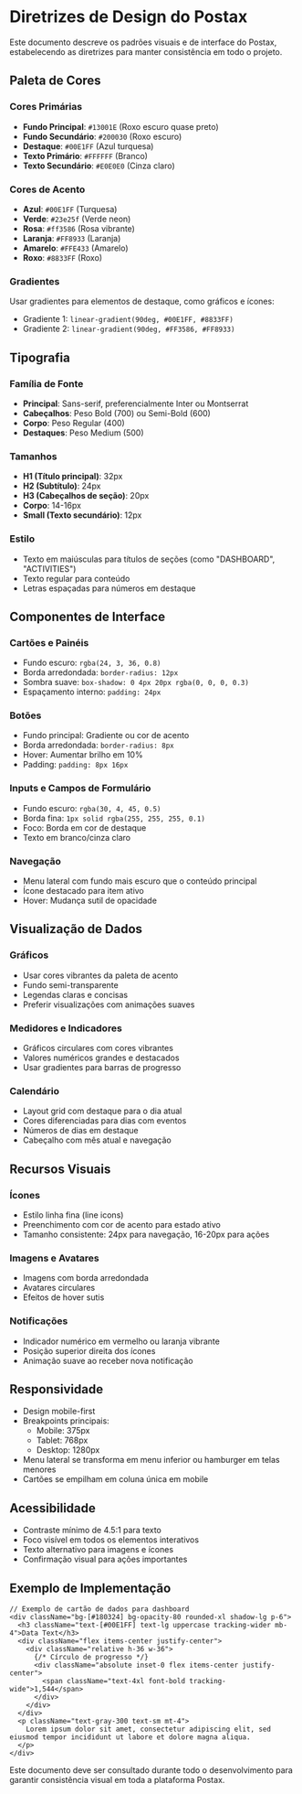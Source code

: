 # Diretrizes de Design do Postax

Este documento descreve os padrões visuais e de interface do Postax, estabelecendo as diretrizes para manter consistência em todo o projeto.

## Paleta de Cores

### Cores Primárias
- **Fundo Principal**: `#13001E` (Roxo escuro quase preto)
- **Fundo Secundário**: `#200030` (Roxo escuro)
- **Destaque**: `#00E1FF` (Azul turquesa)
- **Texto Primário**: `#FFFFFF` (Branco)
- **Texto Secundário**: `#E0E0E0` (Cinza claro)

### Cores de Acento
- **Azul**: `#00E1FF` (Turquesa)
- **Verde**: `#23e25f` (Verde neon)
- **Rosa**: `#ff3586` (Rosa vibrante)
- **Laranja**: `#FF8933` (Laranja)
- **Amarelo**: `#FFE433` (Amarelo)
- **Roxo**: `#8833FF` (Roxo)

### Gradientes
Usar gradientes para elementos de destaque, como gráficos e ícones:
- Gradiente 1: `linear-gradient(90deg, #00E1FF, #8833FF)`
- Gradiente 2: `linear-gradient(90deg, #FF3586, #FF8933)`

## Tipografia

### Família de Fonte
- **Principal**: Sans-serif, preferencialmente Inter ou Montserrat
- **Cabeçalhos**: Peso Bold (700) ou Semi-Bold (600)
- **Corpo**: Peso Regular (400)
- **Destaques**: Peso Medium (500)

### Tamanhos
- **H1 (Título principal)**: 32px
- **H2 (Subtítulo)**: 24px
- **H3 (Cabeçalhos de seção)**: 20px
- **Corpo**: 14-16px
- **Small (Texto secundário)**: 12px

### Estilo
- Texto em maiúsculas para títulos de seções (como "DASHBOARD", "ACTIVITIES")
- Texto regular para conteúdo
- Letras espaçadas para números em destaque

## Componentes de Interface

### Cartões e Painéis
- Fundo escuro: `rgba(24, 3, 36, 0.8)`
- Borda arredondada: `border-radius: 12px`
- Sombra suave: `box-shadow: 0 4px 20px rgba(0, 0, 0, 0.3)`
- Espaçamento interno: `padding: 24px`

### Botões
- Fundo principal: Gradiente ou cor de acento
- Borda arredondada: `border-radius: 8px`
- Hover: Aumentar brilho em 10%
- Padding: `padding: 8px 16px`

### Inputs e Campos de Formulário
- Fundo escuro: `rgba(30, 4, 45, 0.5)`
- Borda fina: `1px solid rgba(255, 255, 255, 0.1)`
- Foco: Borda em cor de destaque
- Texto em branco/cinza claro

### Navegação
- Menu lateral com fundo mais escuro que o conteúdo principal
- Ícone destacado para item ativo
- Hover: Mudança sutil de opacidade

## Visualização de Dados

### Gráficos
- Usar cores vibrantes da paleta de acento
- Fundo semi-transparente
- Legendas claras e concisas
- Preferir visualizações com animações suaves

### Medidores e Indicadores
- Gráficos circulares com cores vibrantes
- Valores numéricos grandes e destacados
- Usar gradientes para barras de progresso

### Calendário
- Layout grid com destaque para o dia atual
- Cores diferenciadas para dias com eventos
- Números de dias em destaque
- Cabeçalho com mês atual e navegação

## Recursos Visuais

### Ícones
- Estilo linha fina (line icons)
- Preenchimento com cor de acento para estado ativo
- Tamanho consistente: 24px para navegação, 16-20px para ações

### Imagens e Avatares
- Imagens com borda arredondada
- Avatares circulares
- Efeitos de hover sutis

### Notificações
- Indicador numérico em vermelho ou laranja vibrante
- Posição superior direita dos ícones
- Animação suave ao receber nova notificação

## Responsividade

- Design mobile-first
- Breakpoints principais: 
  - Mobile: 375px
  - Tablet: 768px
  - Desktop: 1280px
- Menu lateral se transforma em menu inferior ou hamburger em telas menores
- Cartões se empilham em coluna única em mobile

## Acessibilidade

- Contraste mínimo de 4.5:1 para texto
- Foco visível em todos os elementos interativos
- Texto alternativo para imagens e ícones
- Confirmação visual para ações importantes

## Exemplo de Implementação

```tsx
// Exemplo de cartão de dados para dashboard
<div className="bg-[#180324] bg-opacity-80 rounded-xl shadow-lg p-6">
  <h3 className="text-[#00E1FF] text-lg uppercase tracking-wider mb-4">Data Text</h3>
  <div className="flex items-center justify-center">
    <div className="relative h-36 w-36">
      {/* Círculo de progresso */}
      <div className="absolute inset-0 flex items-center justify-center">
        <span className="text-4xl font-bold tracking-wide">1,544</span>
      </div>
    </div>
  </div>
  <p className="text-gray-300 text-sm mt-4">
    Lorem ipsum dolor sit amet, consectetur adipiscing elit, sed eiusmod tempor incididunt ut labore et dolore magna aliqua.
  </p>
</div>
```

Este documento deve ser consultado durante todo o desenvolvimento para garantir consistência visual em toda a plataforma Postax. 